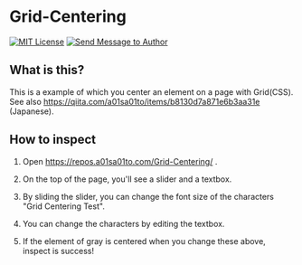 # Grid-Centering

[![MIT License](https://img.shields.io/github/license/a01sa01to/Grid-Centering?maxAge=3600, "MIT License")](https://github.com/a01sa01to/Grid-Centering/blob/master/LICENSE)
[![Send Message to Author](https://img.shields.io/static/v1?style=flat&logo=twitter&label=Message&color=1da1f2&link=https%3A%2F%2Ftwitter.com%2Fmessages%2Fcompose%3Frecipient_id%3D4273512934&link=https%3A%2F%2Ftwitter.com%2Fmessages%2Fcompose%3Frecipient_id%3D4273512934&message=%40a01sa01to&maxAge=3600, "Send Message to Author")](https://twitter.com/messages/compose?recipient_id=4273512934)

## What is this?
This is a example of which you center an element on a page with Grid(CSS).  
See also https://qiita.com/a01sa01to/items/b8130d7a871e6b3aa31e (Japanese).

## How to inspect

1. Open https://repos.a01sa01to.com/Grid-Centering/ .

2. On the top of the page, you'll see a slider and a textbox.

3. By sliding the slider, you can change the font size of the characters "Grid Centering Test".

4. You can change the characters by editing the textbox.

5. If the element of gray is centered when you change these above, inspect is success!
